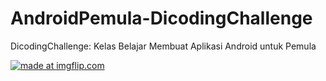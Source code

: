 # AndroidPemula-DicodingChallenge
DicodingChallenge: Kelas Belajar Membuat Aplikasi Android untuk Pemula

<a href="https://imgflip.com/gif/3dtkfv"><img src="https://i.imgflip.com/3dtkfv.gif" title="made at imgflip.com"/></a>
